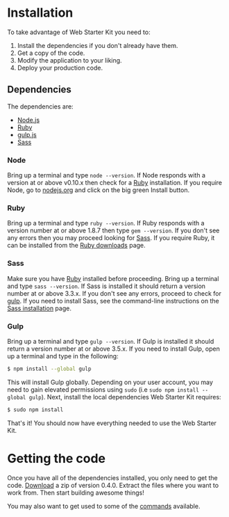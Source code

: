 # Installation

To take advantage of Web Starter Kit you need to:

1. Install the dependencies if you don't already have them.
2. Get a copy of the code.
3. Modify the application to your liking.
4. Deploy your production code.

## Dependencies

The dependencies are:
* [Node.js](http://nodejs.org)
* [Ruby](https://www.ruby-lang.org/)
* [gulp.js](http://gulpjs.com)
* [Sass](http://sass-lang.com/install)

### Node

Bring up a terminal and type `node --version`.
If Node responds with a version at or above v0.10.x then check for a [Ruby](#ruby) installation.
If you require Node, go to [nodejs.org](http://nodejs.org/) and click on the big green Install button.

### Ruby

Bring up a terminal and type `ruby --version`.
If Ruby responds with a version number at or above 1.8.7 then type `gem --version`.
If you don't see any errors then you may proceed looking for [Sass](#sass).
If you require Ruby, it can be installed from the [Ruby downloads](https://www.ruby-lang.org/en/downloads/) page.

### Sass

Make sure you have [Ruby](#ruby) installed before proceeding.
Bring up a terminal and type `sass --version`.
If Sass is installed it should return a version number at or above 3.3.x.
If you don't see any errors, proceed to check for [gulp](#gulp).
If you need to install Sass, see the command-line instructions on the [Sass installation](http://sass-lang.com/install) page.

### Gulp

Bring up a terminal and type `gulp --version`.
If Gulp is installed it should return a version number at or above 3.5.x.
If you need to install Gulp, open up a terminal and type in the following:

```sh
$ npm install --global gulp
```

This will install Gulp globally. Depending on your user account, you may need to gain elevated permissions using `sudo` (i.e `sudo npm install --global gulp`). Next, install the local dependencies Web Starter Kit requires:

```sh
$ sudo npm install
```

That's it! You should now have everything needed to use the Web Starter Kit.

# Getting the code

Once you have all of the dependencies installed, you only need to get the code.
[Download](https://github.com/google/web-starter-kit/archive/v0.4.0.zip) a zip of version 0.4.0.
Extract the files where you want to work from.
Then start building awesome things!

You may also want to get used to some of the [commands](commands.md) available.
